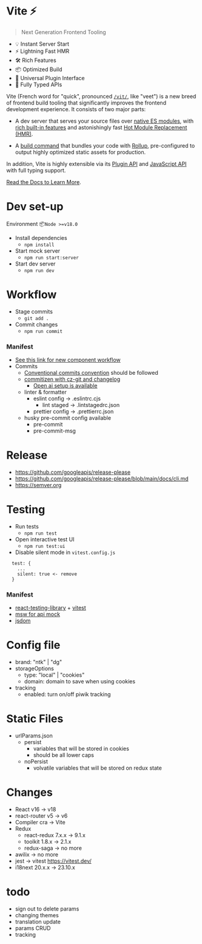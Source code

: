# Vite ⚡

> Next Generation Frontend Tooling

- 💡 Instant Server Start
- ⚡️ Lightning Fast HMR
- 🛠️ Rich Features
- 📦 Optimized Build
- 🔩 Universal Plugin Interface
- 🔑 Fully Typed APIs

Vite (French word for "quick", pronounced [`/vit/`](https://cdn.jsdelivr.net/gh/vitejs/vite@main/docs/public/vite.mp3), like "veet") is a new breed of frontend build tooling that significantly improves the frontend development experience. It consists of two major parts:

- A dev server that serves your source files over [native ES modules](https://developer.mozilla.org/en-US/docs/Web/JavaScript/Guide/Modules), with [rich built-in features](https://vitejs.dev/guide/features.html) and astonishingly fast [Hot Module Replacement (HMR)](https://vitejs.dev/guide/features.html#hot-module-replacement).

- A [build command](https://vitejs.dev/guide/build.html) that bundles your code with [Rollup](https://rollupjs.org), pre-configured to output highly optimized static assets for production.

In addition, Vite is highly extensible via its [Plugin API](https://vitejs.dev/guide/api-plugin.html) and [JavaScript API](https://vitejs.dev/guide/api-javascript.html) with full typing support.

[Read the Docs to Learn More](https://vitejs.dev).

# Dev set-up

Environment 📦`Node >=v18.0`

- Install dependencies
  - `npm install`
- Start mock server
  - `npm run start:server`
- Start dev server
  - `npm run dev`

# Workflow

- Stage commits
  - `git add .`
- Commit changes
  - `npm run commit`

### Manifest

- [See this link for new component workflow](https://docs.google.com/document/d/1AWmog74wuFqTLcnNADRQRjAQ9htW8QyskCMawFL7-mM/edit)
- Commits
  - [Conventional commits convention](https://www.conventionalcommits.org/en/v1.0.0/) should be followed
  - [commitizen with cz-git and changelog](https://cz-git.qbb.sh/cli/install)
    - [Open ai setup is available ](https://cz-git.qbb.sh/recipes/openai)
  - linter & formatter
    - eslint config -> .eslintrc.cjs
      - lint staged -> .lintstagedrc.json
    - prettier config -> .prettierrc.json
  - husky pre-commit config available
    - pre-commit
    - pre-commit-msg

# Release

- https://github.com/googleapis/release-please
- https://github.com/googleapis/release-please/blob/main/docs/cli.md
- https://semver.org

# Testing

- Run tests
  - `npm run test`
- Open interactive test UI
  - `npm run test:ui`
- Disable silent mode in `vitest.config.js`

```
  test: {
    ...
    silent: true <- remove
  }
```

### Manifest

- [react-testing-library](https://testing-library.com/docs/react-testing-library/intro/) + [vitest](https://vitest.dev/)
- [msw for api mock](https://mswjs.io/)
- [jsdom](https://github.com/jsdom/jsdom)

# Config file

- brand: "ntk" | "dg"
- storageOptions
  - type: "local" | "cookies"
  - domain: domain to save when using cookies
- tracking
  - enabled: turn on/off piwik tracking

# Static Files

- urlParams.json
  - persist
    - variables that will be stored in cookies
    - should be all lower caps
  - noPersist
    - volvatile variables that will be stored on redux state

# Changes

- React v16 -> v18
- react-router v5 -> v6
- Compiler cra -> Vite
- Redux
  - react-redux 7.x.x -> 9.1.x
  - toolkit 1.8.x -> 2.1.x
  - redux-saga -> no more
- awilix -> no more
- jest -> vitest https://vitest.dev/
- i18next 20.x.x -> 23.10.x

# todo

- sign out to delete params
- changing themes
- translation update
- params CRUD
- tracking
